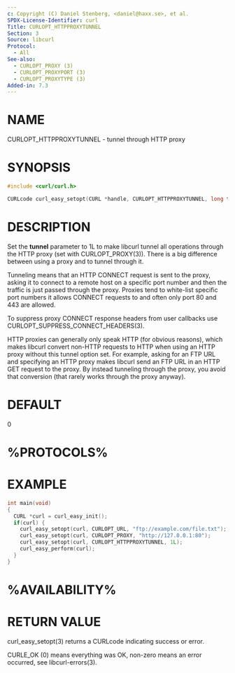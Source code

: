 ```yaml
---
c: Copyright (C) Daniel Stenberg, <daniel@haxx.se>, et al.
SPDX-License-Identifier: curl
Title: CURLOPT_HTTPPROXYTUNNEL
Section: 3
Source: libcurl
Protocol:
  - All
See-also:
  - CURLOPT_PROXY (3)
  - CURLOPT_PROXYPORT (3)
  - CURLOPT_PROXYTYPE (3)
Added-in: 7.3
---
```


# NAME

CURLOPT_HTTPPROXYTUNNEL - tunnel through HTTP proxy

# SYNOPSIS

~~~c
#include <curl/curl.h>

CURLcode curl_easy_setopt(CURL *handle, CURLOPT_HTTPPROXYTUNNEL, long tunnel);
~~~

# DESCRIPTION

Set the **tunnel** parameter to 1L to make libcurl tunnel all operations
through the HTTP proxy (set with CURLOPT_PROXY(3)). There is a big
difference between using a proxy and to tunnel through it.

Tunneling means that an HTTP CONNECT request is sent to the proxy, asking it
to connect to a remote host on a specific port number and then the traffic is
just passed through the proxy. Proxies tend to white-list specific port numbers
it allows CONNECT requests to and often only port 80 and 443 are allowed.

To suppress proxy CONNECT response headers from user callbacks use
CURLOPT_SUPPRESS_CONNECT_HEADERS(3).

HTTP proxies can generally only speak HTTP (for obvious reasons), which makes
libcurl convert non-HTTP requests to HTTP when using an HTTP proxy without
this tunnel option set. For example, asking for an FTP URL and specifying an
HTTP proxy makes libcurl send an FTP URL in an HTTP GET request to the
proxy. By instead tunneling through the proxy, you avoid that conversion (that
rarely works through the proxy anyway).

# DEFAULT

0

# %PROTOCOLS%

# EXAMPLE

~~~c
int main(void)
{
  CURL *curl = curl_easy_init();
  if(curl) {
    curl_easy_setopt(curl, CURLOPT_URL, "ftp://example.com/file.txt");
    curl_easy_setopt(curl, CURLOPT_PROXY, "http://127.0.0.1:80");
    curl_easy_setopt(curl, CURLOPT_HTTPPROXYTUNNEL, 1L);
    curl_easy_perform(curl);
  }
}
~~~

# %AVAILABILITY%

# RETURN VALUE

curl_easy_setopt(3) returns a CURLcode indicating success or error.

CURLE_OK (0) means everything was OK, non-zero means an error occurred, see
libcurl-errors(3).
